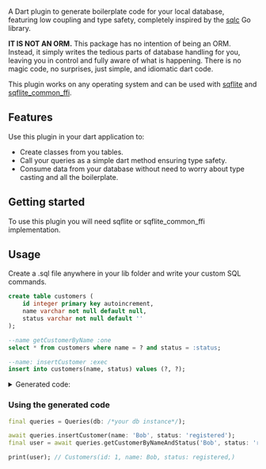 A Dart plugin to generate boilerplate code for your local database,  
featuring low coupling and type safety, completely inspired by the [sqlc](https://sqlc.dev/) Go library.

**IT IS NOT AN ORM.** This package has no intention of being an ORM. 
Instead, it simply writes the tedious parts of database handling for you, leaving you in 
control and fully aware of what is happening. There is no magic code, no surprises, just simple, and idiomatic dart code.

This plugin works on any operating system and can be used with [sqflite](https://pub.dev/packages/sqflite) and [sqflite_common_ffi](https://pub.dev/packages/sqflite_common_ffi).
## Features

Use this plugin in your dart application to:
- Create classes from you tables.
- Call your queries as a simple dart method ensuring type safety.
- Consume data from your database without need to worry about type casting and all the boilerplate.

## Getting started

To use this plugin you will need sqflite or sqflite_common_ffi implementation.

## Usage

Create a .sql file anywhere in your lib folder and write your custom SQL commands.

```sql
create table customers (
    id integer primary key autoincrement,
    name varchar not null default null,
    status varchar not null default ''
);

--name getCustomerByName :one
select * from customers where name = ? and status = :status;

--name: insertCustomer :exec
insert into customers(name, status) values (?, ?);
```
<details>
<summary>Generated code:</summary>
 

```dart
// sqlitec/schemas.dart
class Customers {
  static const String $tableInfo = 'customers';
  static const String $createTableStatement = 'CREATE TABLE customers(id integer PRIMARY KEY AUTOINCREMENT, name varchar NOT NULL DEFAULT NULL, status varchar NOT NULL DEFAULT \'\')';
  int id;
  String name;
  String status;

  Customers({
    required this.id,
    required this.name,
    required this.status,
  });

  factory Customers.fromJson(Map<String, dynamic> jsonMap) {
    return Customers(
      id: (jsonMap['id'] as num).toInt(),
      name: jsonMap['name'] as String,
      status: jsonMap['status'] as String,
    );
  }
  Map<String, dynamic> toJson() {
    return {
      'id': id,
      'name': name,
      'status': status,
    };
  }

  String toString() {
    return '''Customers(
  id: $id,
  name: $name,
  status: $status,
)''';  }

...
// methods inside Queries class on sqlitec/queries.sqlitec.dart
Future<Customers?> getCustumerByNameAndStatus(String $arg1, {
  required String status,
}) async {
    final result = await db.rawQuery(
      'SELECT * FROM customers WHERE name = ? AND status = ?',
      [$arg1, status],
    );
    
    if (result.isEmpty) return null;
    final resultFirst = result.first;
    return Customers.fromJson(resultFirst);
}

Future<int> insertCustomer({
  required String name,
  required String status,
}) async {
    final result = await db.rawInsert(
      'INSERT INTO customers (name, status) VALUES (?, ?)',
      [
        name,
        status,
      ],
    );

    return result;
}
```
</details>

### Using the generated code

```dart
final queries = Queries(db: /*your db instance*/);

await queries.insertCustomer(name: 'Bob', status: 'registered');
final user = await queries.getCustomerByNameAndStatus('Bob', status: 'registered');

print(user); // Customers(id: 1, name: Bob, status: registered,)
```
